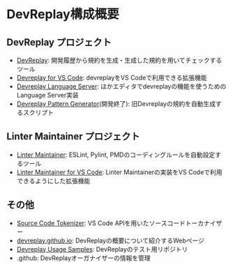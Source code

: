 # DevReplay構成概要

## DevReplay プロジェクト

* [DevReplay](https://github.com/devreplay/devreplay): 開発履歴から規約を生成・生成した規約を用いてチェックするツール
* [Devreplay for VS Code](https://github.com/devreplay/vscode-devreplay): devreplayをVS Codeで利用できる拡張機能
* [Devreplay Language Server](https://github.com/devreplay/devreplay-languageserver): ほかエディタでdevreplayの機能を使うためのLanguage Server実装
* [Devreplay Pattern Generator](https://github.com/devreplay/devreplay-pattern-generator)(開発終了): 旧Devreplayの規約を自動生成するスクリプト

## Linter Maintainer プロジェクト

* [Linter Maintainer](https://github.com/devreplay/linter-maintainer): ESLint, Pylint, PMDのコーディングルールを自動設定するツール
* [Linter Maintainer for VS Code](https://github.com/devreplay/vscode-linter-maintainer): Linter Maintainerの実装をVS Codeで利用できるようにした拡張機能

## その他

* [Source Code Tokenizer](https://github.com/devreplay/source-code-tokenizer): VS Code APIを用いたソースコードトーカナイザー
* [devreplay.github.io](https://github.com/devreplay/devreplay.github.io): DevReplayの概要について紹介するWebページ
* [Devreplay Usage Samples](https://github.com/devreplay/devreplay-usage-samples): DevReplayのテスト用リポジトリ
* .github: DevReplayオーガナイザーの情報を管理
